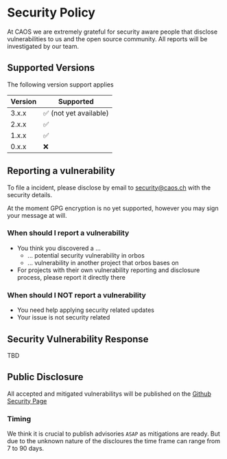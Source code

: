# Security Policy

At CAOS we are extremely grateful for security aware people that disclose vulnerabilities to us and the open source community. All reports will be investigated by our team.

## Supported Versions

The following version support applies

| Version | Supported                               |
| ------- | ------------------                      |
| 3.x.x   | :white_check_mark: (not yet available)  |
| 2.x.x   | :white_check_mark:                      |
| 1.x.x   | :white_check_mark:                      |
| 0.x.x   | :x:                                     |

## Reporting a vulnerability

To file a incident, please disclose by email to security@caos.ch with the security details.

At the moment GPG encryption is no yet supported, however you may sign your message at will.

### When should I report a vulnerability

* You think you discovered a ...
  * ... potential security vulnerability in orbos
  * ... vulnerability in another project that orbos bases on
* For projects with their own vulnerability reporting and disclosure process, please report it directly there

### When should I NOT report a vulnerability

* You need help applying security related updates
* Your issue is not security related

## Security Vulnerability Response

TBD

## Public Disclosure

All accepted and mitigated vulnerabilitys will be published on the [Github Security Page](https://github.com/caos/orbos/security/advisories)

### Timing

We think it is crucial to publish advisories `ASAP` as mitigations are ready. But due to the unknown nature of the discloures the time frame can range from 7 to 90 days.
